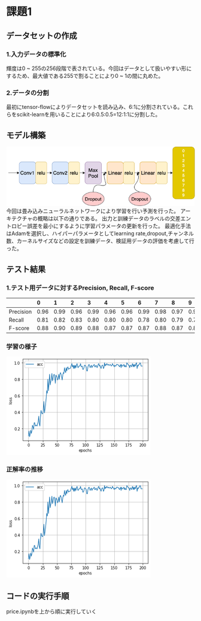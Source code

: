 # 課題1

## データセットの作成

### 1.入力データの標準化
輝度は0 ~ 255の256段階で表されている。今回はデータとして扱いやすい形にするため、最大値である255で割ることにより0 ~ 1の間に丸めた。
### 2.データの分割
最初にtensor-flowによりデータセットを読み込み、6:1に分割されている。これらをscikit-learnを用いることにより6:0.5:0.5=12:1:1に分割した。

## モデル構築
![model](https://github.com/Jumpei-Fujita/kadai1/blob/master/Dentsu_cnn.png)<br>
今回は畳み込みニューラルネットワークにより学習を行い予測を行った。
アーキテクチャの概略は以下の通りである。
出力と訓練データのラベルの交差エントロピー誤差を最小にするように学習パラメータの更新を行った。
最適化手法はAdamを選択し、ハイパーパラメータとしてlearning rate,dropout,チャンネル数、カーネルサイズなどの設定を訓練データ、検証用データの評価を考慮して行った。

## テスト結果
### 1.テスト用データに対するPrecision, Recall, F-score
||0|1|2|3|4|5|6|7|8|9|
|:--|:--|:--|:--|:--|:--|:--|:--|:--|:--|:--|
|Precision|0.96|0.99|0.96|0.99|0.96|0.96|0.99|0.98|0.97|0.98|
|Recall|0.81|0.82|0.83|0.80|0.80|0.80|0.78|0.80|0.79|0.79|
|F-score|0.88|0.90|0.89|0.88|0.87|0.87|0.87|0.88|0.87|0.88|

### 学習の様子
![model](https://github.com/Jumpei-Fujita/kadai1/blob/master/graph.png)
### 正解率の推移
![model](https://github.com/Jumpei-Fujita/kadai1/blob/master/graph.png)

## コードの実行手順
price.ipynbを上から順に実行していく


